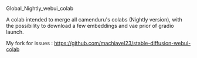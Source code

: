 Global_Nightly_webui_colab

A colab intended to merge all camenduru's colabs (Nightly version), with the possibility to download a few embeddings and vae prior of gradio launch.

My fork for issues : https://github.com/machiavel23/stable-diffusion-webui-colab
